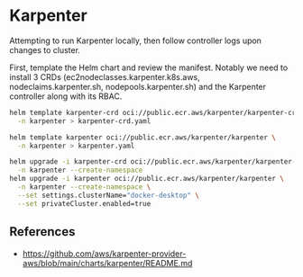 # Karpenter

Attempting to run Karpenter locally, then follow controller logs upon changes to cluster.

First, template the Helm chart and review the manifest. Notably we need to install 3 CRDs (ec2nodeclasses.karpenter.k8s.aws, nodeclaims.karpenter.sh, nodepools.karpenter.sh) and the Karpenter controller along with its RBAC.

```sh
helm template karpenter-crd oci://public.ecr.aws/karpenter/karpenter-crd \
  -n karpenter > karpenter-crd.yaml

helm template karpenter oci://public.ecr.aws/karpenter/karpenter \
  -n karpenter > karpenter.yaml
```

```sh
helm upgrade -i karpenter-crd oci://public.ecr.aws/karpenter/karpenter-crd \
  -n karpenter --create-namespace
helm upgrade -i karpenter oci://public.ecr.aws/karpenter/karpenter \
  -n karpenter --create-namespace \
  --set settings.clusterName="docker-desktop" \
  --set privateCluster.enabled=true
```

## References

- <https://github.com/aws/karpenter-provider-aws/blob/main/charts/karpenter/README.md>

<!-- 
panic: failed to get region from metadata server: EC2MetadataRequestError: failed to get EC2 instance identity document
caused by: RequestError: send request failed
caused by: Get "http://169.254.169.254/latest/dynamic/instance-identity/document": dial tcp 169.254.169.254:80: connect: connection refused

goroutine 1 [running]:
github.com/samber/lo.must({0x2383ea0, 0x40007684c0}, {0x4000b1fc00, 0x1, 0x1})
    github.com/samber/lo@v1.39.0/errors.go:51 +0x1a8
github.com/samber/lo.Must[...](...)
    github.com/samber/lo@v1.39.0/errors.go:65
github.com/aws/karpenter-provider-aws/pkg/operator.NewOperator({0x2e7b4f8, 0x4000b8e570}, 0x4000aadc80)
    github.com/aws/karpenter-provider-aws/pkg/operator/operator.go:111 +0x230
main.main()
    github.com/aws/karpenter-provider-aws/cmd/controller/main.go:33 +0x28
Stream closed EOF for karpenter/karpenter-7c6bf47b7f-78w8j (controller)
 -->